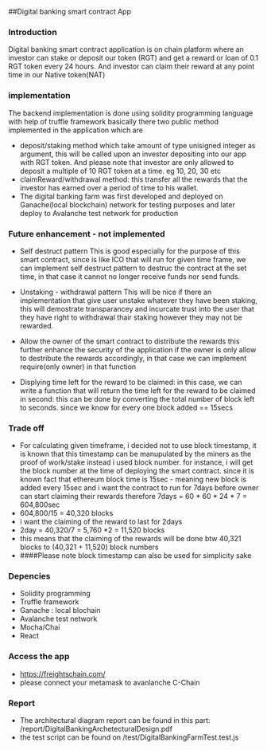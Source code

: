 ##Digital banking smart contract App


### Introduction
Digital banking smart contract application is on chain platform where an investor can stake or deposit our token (RGT)
and get a reward or loan of 0.1 RGT token every 24 hours.
And investor can claim their reward at any point time in our Native token(NAT)

### implementation
The backend implementation is done using solidity programming language with help of truffle framework
basically there two public method implemented in the application which are 

* deposit/staking method which take amount of type unisigned integer as argument, this will be called
upon an investor depositing into our app with RGT token. And please note that investor are only allowed to deposit a multiple of 10 RGT token at a time. eg 10, 20, 30 etc
* claimReward/withdrawal method: this transfer all the rewards that the investor has earned over a period of time to his wallet.
* The digital banking farm was first developed and deployed on Ganache(local blockchain) network  for testing purposes and later deploy to Avalanche test network for production

### Future enhancement - not implemented
* Self destruct pattern
    This is good especially for the purpose of this smart contract, since is like ICO that will run for given time frame, we can implement self destruct pattern to destruc the contract 
    at the set time, in that case it cannot no longer receive funds nor send funds.

* Unstaking - withdrawal pattern
    This will be nice if there an implementation that give user unstake whatever they have been staking, this will demostrate transparancey and incurcate trust into the user that they have right to withdrawal thair staking however they may not be rewarded.
* Allow the owner of the smart contract to distribute the rewards
    this further enhance the security of the application if the owner is only allow to destribute the rewards accordingly, in that case we can implement require(only owner) in that function
* Displying time left for the reward to be claimed:
  in this case, we can write a function that will return the time left for the reward to be claimed in second: this can be done by converting the total number of block left to seconds. since we know for every one block added == 15secs


### Trade off
* For calculating given timeframe, i decided not to use block timestamp, it is known that this timestamp can be manupulated by the miners as the proof of work/stake
instead i used block number. for instance, i will get the block number at the time of deploying the smart contract. since it is known fact that ethereum block time is 15sec - meaning new block is added every 15sec
and i want the contract to run for 7days before owner can start claiming their rewards
therefore 7days = 60 * 60 * 24 * 7 = 604,800sec
* 604,800/15 = 40,320 blocks
* i want the claiming of the reward to last for 2days
* 2day = 40,320/7 = 5,760 *2 = 11,520 blocks
* this means that the claiming of the rewards will be done btw 40,321 blocks to (40,321 + 11,520) block numbers
* ####Please note block timestamp can also be used for simplicity sake


### Depencies
* Solidity programming
* Truffle framework
* Ganache : local blochain
* Avalanche test network
* Mocha/Chai
* React

### Access the app 
* https://freightschain.com/
* please connect your metamask to avanlanche C-Chain



### Report
* The architectural diagram report can be found in this part: /report/DigitalBankingArchetecturalDesign.pdf
* the test script can be found on /test/DigitalBankingFarmTest.test.js